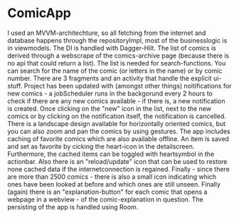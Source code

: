 # ComicApp
I used an MVVM-architechture, so all fetching from the internet and database happens through the repositoryImpl, most of the businesslogic is in viewmodels. The DI is handled with Dagger-Hilt. The list of comics is derived through a webscrape of the comics-archive page (because there is no api that could return a list). The list is needed for search-functions. You can search for the name of the comic (or letters in the name) or by comic number. There are 3 fragments and an activity that handle the explicit ui-stuff. Project has been updated with (amongst other things) noitifications for new comics - a jobScheduler runs in the backgorund every 2 hours to check if there are any new comics available - if there is, a new notification is created. Once clicking on the "new" icon in the list, next to the new comics or by clicking on the notification itself, the notification is cancelled. There is a landscape design available for horizontally oriented comics, but you can also zoom and pan the comics by using gestures. The app includes caching of favorite comics which are also available offline. An item is saved and set as favorite by cicking the heart-icon in the detailscreen. Furthermore, the cached items can be toggled with heartsymbol in the actionbar. Also there is an "reload/update" icon that can be used to restore none cached data if the internetconnection is regained. Finally - since there are more than 2500 comics - there is also a small icon indicating which ones have been looked at before and which ones are still unseen. Finally (again) there is an "explanation-button" for each comic that opens a webpage in a webview - of the comic-explanation in question. The persisting of the app is handled using Room. 
